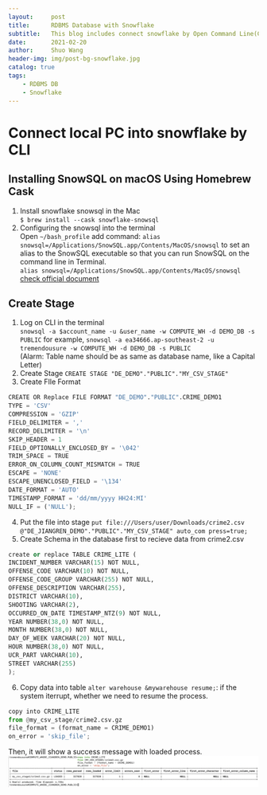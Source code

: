 ```yaml
---
layout:     post
title:      RDBMS Database with Snowflake
subtitle:   This blog includes connect snowflake by Open Command Line(CLI) in Mac, and includes some basic SQL knowledge, such as create table(DB), left join, right join, inner join, group by, view, and index, and also some high level windows analytic function, such as dense_rank, partion by, lead, lag and so forth. 
date:       2021-02-20
author:     Shuo Wang
header-img: img/post-bg-snowflake.jpg
catalog: true
tags:
    - RDBMS DB
    - Snowflake
---
```



# Connect local PC into snowflake by CLI

## Installing SnowSQL on macOS Using Homebrew Cask
1. Install snowflake snowsql in the Mac  
`$ brew install --cask snowflake-snowsql`  
2. Configuring the snowsql into the terminal  
Open `~/bash_profile` add command: `alias snowsql=/Applications/SnowSQL.app/Contents/MacOS/snowsql` to set an alias to the SnowSQL executable so that you can run SnowSQL on the command line in Terminal.   
`alias snowsql=/Applications/SnowSQL.app/Contents/MacOS/snowsql`
[check official document](https://docs.snowflake.com/en/user-guide/snowsql-install-config.html#installing-snowsql-on-macos-using-homebrew-cask)

## Create Stage
1. Log on CLI in the terminal  
`snowsql -a $account_name -u &user_name -w COMPUTE_WH -d DEMO_DB -s PUBLIC`
for example, `snowsql -a ea34666.ap-southeast-2 -u tremendousure -w COMPUTE_WH -d DEMO_DB -s PUBLIC`  
(Alarm: Table name should be as same as database name, like a Capital Letter)
2. Create Stage
`CREATE STAGE "DE_DEMO"."PUBLIC"."MY_CSV_STAGE"`  
3. Create FIle Format
```python
CREATE OR Replace FILE FORMAT "DE_DEMO"."PUBLIC".CRIME_DEMO1
TYPE = 'CSV'
COMPRESSION = 'GZIP'
FIELD_DELIMITER = ','
RECORD_DELIMITER = '\n'
SKIP_HEADER = 1
FIELD_OPTIONALLY_ENCLOSED_BY = '\042'
TRIM_SPACE = TRUE
ERROR_ON_COLUMN_COUNT_MISMATCH = TRUE
ESCAPE = 'NONE'
ESCAPE_UNENCLOSED_FIELD = '\134'
DATE_FORMAT = 'AUTO'
TIMESTAMP_FORMAT = 'dd/mm/yyyy HH24:MI'
NULL_IF = ('NULL');
```
4. Put the file into stage
`put file:///Users/user/Downloads/crime2.csv @"DE_JIANGREN_DEMO"."PUBLIC"."MY_CSV_STAGE" auto_com
                                                 press=true;`
5. Create Schema in the database first to recieve data from crime2.csv
```python
create or replace TABLE CRIME_LITE (
INCIDENT_NUMBER VARCHAR(15) NOT NULL,
OFFENSE_CODE VARCHAR(10) NOT NULL,
OFFENSE_CODE_GROUP VARCHAR(255) NOT NULL,
OFFENSE_DESCRIPTION VARCHAR(255),
DISTRICT VARCHAR(10),
SHOOTING VARCHAR(2),
OCCURRED_ON_DATE TIMESTAMP_NTZ(9) NOT NULL,
YEAR NUMBER(38,0) NOT NULL,
MONTH NUMBER(38,0) NOT NULL,
DAY_OF_WEEK VARCHAR(20) NOT NULL,
HOUR NUMBER(38,0) NOT NULL,
UCR_PART VARCHAR(10),
STREET VARCHAR(255)
);
```  
                                                 
6. Copy data into table
`alter warehouse &mywarehouse resume;`: if the system iterrupt, whether we need to resume the process.
```python
copy into CRIME_LITE
from @my_csv_stage/crime2.csv.gz
file_format = (format_name = CRIME_DEMO1)
on_error = 'skip_file';
```  
Then, it will show a success message with loaded process.
![picture1](/img/snowflake-file-sucess.png)





